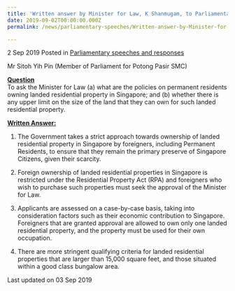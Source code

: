 ```yaml
---
title: 'Written answer by Minister for Law, K Shanmugam, to Parliamentary Question on landed residential property owned by permanent residents'
date: 2019-09-02T00:00:00.000Z
permalink: /news/parliamentary-speeches/Written-answer-by-Minister-for-Law-K-Shanmugam-to-PQ-on-anded-residential-property-owned-by-PR

---
```



2 Sep 2019 Posted in [Parliamentary speeches and responses](/news/parliamentary-speeches)

Mr Sitoh Yih Pin (Member of Parliament for Potong Pasir SMC)

**<u>Question</u>**  
To ask the Minister for Law (a) what are the policies on permanent residents owning landed residential property in Singapore; and (b) whether there is any upper limit on the size of the land that they can own for such landed residential property.


**<u>Written Answer:</u>**  


1. The Government takes a strict approach towards ownership of landed residential property in Singapore by foreigners, including Permanent Residents, to ensure that they remain the primary preserve of Singapore Citizens, given their scarcity.   
 
2. Foreign ownership of landed residential properties in Singapore is restricted under the Residential Property Act (RPA) and foreigners who wish to purchase such properties must seek the approval of the Minister for Law. 
 
3. Applicants are assessed on a case-by-case basis, taking into consideration factors such as their economic contribution to Singapore. Foreigners that are granted approval are allowed to own only one landed residential property, and the property must be used for their own occupation.
 
4. There are more stringent qualifying criteria for landed residential properties that are larger than 15,000 square feet, and those situated within a good class bungalow area.


<p class="right-side-updated">Last updated on 03 Sep 2019</p> 

